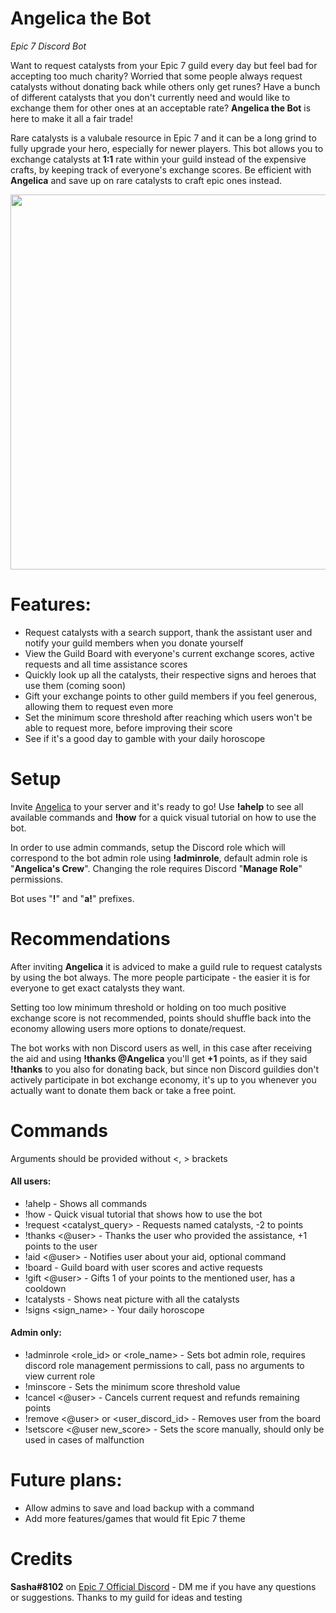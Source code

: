 # Angelica the Bot
*Epic 7 Discord Bot*

Want to request catalysts from your Epic 7 guild every day but feel bad for accepting too much charity? Worried that some people always request catalysts without donating back while others only get runes? Have a bunch of different catalysts that you don't currently need and would like to exchange them for other ones at an acceptable rate? **Angelica the Bot** is here to make it all a fair trade!

Rare catalysts is a valubale resource in Epic 7 and it can be a long grind to fully upgrade your hero, especially for newer players. This bot allows you to exchange catalysts at **1:1** rate within your guild instead of the expensive crafts, by keeping track of everyone's exchange scores. Be efficient with **Angelica** and save up on rare catalysts to craft epic ones instead.

<img src="https://camo.githubusercontent.com/f0d885ecd8979a3544ad104ea3665dab81c7b657/68747470733a2f2f692e696d6775722e636f6d2f72434f5833426f2e706e67" data-canonical-src="https://i.imgur.com/rCOX3Bo.png" width="600" />

# Features:
+ Request catalysts with a search support, thank the assistant user and notify your guild members when you donate yourself 
+ View the Guild Board with everyone's current exchange scores, active requests and all time assistance scores
+ Quickly look up all the catalysts, their respective signs and heroes that use them (coming soon)
+ Gift your exchange points to other guild members if you feel generous, allowing them to request even more
+ Set the minimum score threshold after reaching which users won't be able to request more, before improving their score
+ See if it's a good day to gamble with your daily horoscope

# Setup
Invite [Angelica](https://discordapp.com/api/oauth2/authorize?client_id=635517667222224902&permissions=51200&scope=bot) to your server and it's ready to go! Use **!ahelp** to see all available commands and **!how** for a quick visual tutorial on how to use the bot. 

In order to use admin commands, setup the Discord role which will correspond to the bot admin role using **!adminrole**, default admin role is "**Angelica's Crew**". Changing the role requires Discord "**Manage Role**" permissions.

Bot uses "**!**" and "**a!**" prefixes.

# Recommendations
After inviting **Angelica** it is adviced to make a guild rule to request catalysts by using the bot always. The more people participate - the easier it is for everyone to get exact catalysts they want.

Setting too low minimum threshold or holding on too much positive exchange score is not recommended, points should shuffle back into the economy allowing users more options to donate/request.

The bot works with non Discord users as well, in this case after receiving the aid and using **!thanks @Angelica** you'll get **+1** points, as if they said **!thanks** to you also for donating back, but since non Discord guildies don't actively participate in bot exchange economy, it's up to you whenever you actually want to donate them back or take a free point.

# Commands
Arguments should be provided without <, > brackets

#### All users:
+ !ahelp - Shows all commands
+ !how - Quick visual tutorial that shows how to use the bot
+ !request <catalyst_query> - Requests named catalysts, -2 to points
+ !thanks <@user> - Thanks the user who provided the assistance, +1 points to the user
+ !aid <@user> - Notifies user about your aid, optional command
+ !board - Guild board with user scores and active requests
+ !gift <@user> - Gifts 1 of your points to the mentioned user, has a cooldown
+ !catalysts - Shows neat picture with all the catalysts
+ !signs <sign_name> - Your daily horoscope

#### Admin only:
+ !adminrole <role_id> or <role_name> - Sets bot admin role, requires discord role management permissions to call, pass no arguments to view current role
+ !minscore <score> - Sets the minimum score threshold value
+ !cancel <@user> - Cancels current request and refunds remaining points
+ !remove <@user> or <user_discord_id> - Removes user from the board
+ !setscore <@user new_score> - Sets the score manually, should only be used in cases of malfunction

# Future plans:
+ Allow admins to save and load backup with a command
+ Add more features/games that would fit Epic 7 theme

# Credits
**Sasha#8102** on [Epic 7 Official Discord](https://discordapp.com/invite/officialepicseven) - DM me if you have any questions or suggestions. Thanks to my guild for ideas and testing
